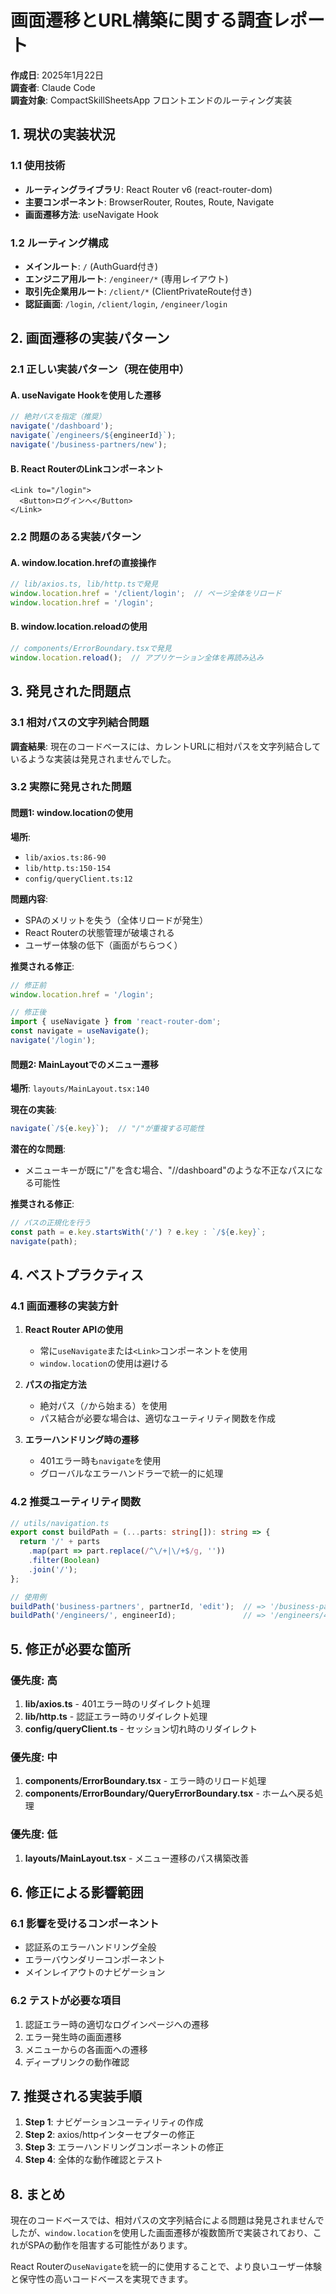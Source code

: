 # 画面遷移とURL構築に関する調査レポート

**作成日**: 2025年1月22日  
**調査者**: Claude Code  
**調査対象**: CompactSkillSheetsApp フロントエンドのルーティング実装

## 1. 現状の実装状況

### 1.1 使用技術
- **ルーティングライブラリ**: React Router v6 (react-router-dom)
- **主要コンポーネント**: BrowserRouter, Routes, Route, Navigate
- **画面遷移方法**: useNavigate Hook

### 1.2 ルーティング構成
- **メインルート**: `/` (AuthGuard付き)
- **エンジニア用ルート**: `/engineer/*` (専用レイアウト)
- **取引先企業用ルート**: `/client/*` (ClientPrivateRoute付き)
- **認証画面**: `/login`, `/client/login`, `/engineer/login`

## 2. 画面遷移の実装パターン

### 2.1 正しい実装パターン（現在使用中）

#### A. useNavigate Hookを使用した遷移
```typescript
// 絶対パスを指定（推奨）
navigate('/dashboard');
navigate(`/engineers/${engineerId}`);
navigate('/business-partners/new');
```

#### B. React RouterのLinkコンポーネント
```tsx
<Link to="/login">
  <Button>ログインへ</Button>
</Link>
```

### 2.2 問題のある実装パターン

#### A. window.location.hrefの直接操作
```typescript
// lib/axios.ts, lib/http.tsで発見
window.location.href = '/client/login';  // ページ全体をリロード
window.location.href = '/login';
```

#### B. window.location.reloadの使用
```typescript
// components/ErrorBoundary.tsxで発見
window.location.reload();  // アプリケーション全体を再読み込み
```

## 3. 発見された問題点

### 3.1 相対パスの文字列結合問題
**調査結果**: 現在のコードベースには、カレントURLに相対パスを文字列結合しているような実装は発見されませんでした。

### 3.2 実際に発見された問題

#### 問題1: window.locationの使用
**場所**: 
- `lib/axios.ts:86-90`
- `lib/http.ts:150-154`
- `config/queryClient.ts:12`

**問題内容**:
- SPAのメリットを失う（全体リロードが発生）
- React Routerの状態管理が破壊される
- ユーザー体験の低下（画面がちらつく）

**推奨される修正**:
```typescript
// 修正前
window.location.href = '/login';

// 修正後
import { useNavigate } from 'react-router-dom';
const navigate = useNavigate();
navigate('/login');
```

#### 問題2: MainLayoutでのメニュー遷移
**場所**: `layouts/MainLayout.tsx:140`

**現在の実装**:
```typescript
navigate(`/${e.key}`);  // "/"が重複する可能性
```

**潜在的な問題**:
- メニューキーが既に"/"を含む場合、"//dashboard"のような不正なパスになる可能性

**推奨される修正**:
```typescript
// パスの正規化を行う
const path = e.key.startsWith('/') ? e.key : `/${e.key}`;
navigate(path);
```

## 4. ベストプラクティス

### 4.1 画面遷移の実装方針

1. **React Router APIの使用**
   - 常に`useNavigate`または`<Link>`コンポーネントを使用
   - `window.location`の使用は避ける

2. **パスの指定方法**
   - 絶対パス（`/`から始まる）を使用
   - パス結合が必要な場合は、適切なユーティリティ関数を作成

3. **エラーハンドリング時の遷移**
   - 401エラー時も`navigate`を使用
   - グローバルなエラーハンドラーで統一的に処理

### 4.2 推奨ユーティリティ関数

```typescript
// utils/navigation.ts
export const buildPath = (...parts: string[]): string => {
  return '/' + parts
    .map(part => part.replace(/^\/+|\/+$/g, ''))
    .filter(Boolean)
    .join('/');
};

// 使用例
buildPath('business-partners', partnerId, 'edit');  // => '/business-partners/123/edit'
buildPath('/engineers/', engineerId);               // => '/engineers/456'
```

## 5. 修正が必要な箇所

### 優先度: 高
1. **lib/axios.ts** - 401エラー時のリダイレクト処理
2. **lib/http.ts** - 認証エラー時のリダイレクト処理
3. **config/queryClient.ts** - セッション切れ時のリダイレクト

### 優先度: 中
1. **components/ErrorBoundary.tsx** - エラー時のリロード処理
2. **components/ErrorBoundary/QueryErrorBoundary.tsx** - ホームへ戻る処理

### 優先度: 低
1. **layouts/MainLayout.tsx** - メニュー遷移のパス構築改善

## 6. 修正による影響範囲

### 6.1 影響を受けるコンポーネント
- 認証系のエラーハンドリング全般
- エラーバウンダリーコンポーネント
- メインレイアウトのナビゲーション

### 6.2 テストが必要な項目
1. 認証エラー時の適切なログインページへの遷移
2. エラー発生時の画面遷移
3. メニューからの各画面への遷移
4. ディープリンクの動作確認

## 7. 推奨される実装手順

1. **Step 1**: ナビゲーションユーティリティの作成
2. **Step 2**: axios/httpインターセプターの修正
3. **Step 3**: エラーハンドリングコンポーネントの修正
4. **Step 4**: 全体的な動作確認とテスト

## 8. まとめ

現在のコードベースでは、相対パスの文字列結合による問題は発見されませんでしたが、`window.location`を使用した画面遷移が複数箇所で実装されており、これがSPAの動作を阻害する可能性があります。

React Routerの`useNavigate`を統一的に使用することで、より良いユーザー体験と保守性の高いコードベースを実現できます。